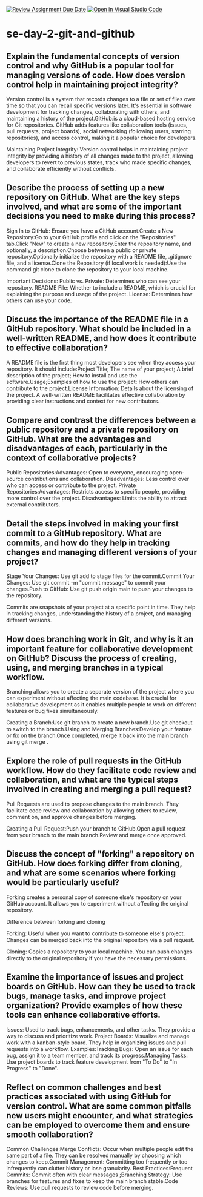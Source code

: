 [![Review Assignment Due Date](https://classroom.github.com/assets/deadline-readme-button-22041afd0340ce965d47ae6ef1cefeee28c7c493a6346c4f15d667ab976d596c.svg)](https://classroom.github.com/a/8wgCKhpZ)
[![Open in Visual Studio Code](https://classroom.github.com/assets/open-in-vscode-2e0aaae1b6195c2367325f4f02e2d04e9abb55f0b24a779b69b11b9e10269abc.svg)](https://classroom.github.com/online_ide?assignment_repo_id=15650847&assignment_repo_type=AssignmentRepo)
# se-day-2-git-and-github
## Explain the fundamental concepts of version control and why GitHub is a popular tool for managing versions of code. How does version control help in maintaining project integrity?

Version control is a system that records changes to a file or set of files over time so that you can recall specific versions later. It's essential in software development for tracking changes, collaborating with others, and maintaining a history of the project.GitHub:is a cloud-based hosting service for Git repositories. GitHub adds features like collaboration tools (issues, pull requests, project boards), social networking (following users, starring repositories), and access control, making it a popular choice for developers.

Maintaining Project Integrity: Version control helps in maintaining project integrity by providing a history of all changes made to the project, allowing developers to revert to previous states, track who made specific changes, and collaborate efficiently without conflicts.

## Describe the process of setting up a new repository on GitHub. What are the key steps involved, and what are some of the important decisions you need to make during this process?

Sign In to GitHub: Ensure you have a GitHub account.Create a New Repository:Go to your GitHub profile and click on the "Repositories" tab.Click "New" to create a new repository.Enter the repository name, and optionally, a description.Choose between a public or private repository.Optionally initialize the repository with a README file, .gitignore file, and a license.Clone the Repository (if local work is needed):Use the command git clone <repository-url> to clone the repository to your local machine.

Important Decisions:
Public vs. Private: Determines who can see your repository.
README File: Whether to include a README, which is crucial for explaining the purpose and usage of the project.
License: Determines how others can use your code.

## Discuss the importance of the README file in a GitHub repository. What should be included in a well-written README, and how does it contribute to effective collaboration?

A README file is the first thing most developers see when they access your repository. It should include:Project Title; The name of your project; A brief description of the project; How to install and use the software.Usage;Examples of how to use the project: How others can contribute to the project.License Information: Details about the licensing of the project.
A well-written README facilitates effective collaboration by providing clear instructions and context for new contributors.

## Compare and contrast the differences between a public repository and a private repository on GitHub. What are the advantages and disadvantages of each, particularly in the context of collaborative projects?

Public Repositories:Advantages: Open to everyone, encouraging open-source contributions and collaboration.
Disadvantages: Less control over who can access or contribute to the project.
Private Repositories:Advantages: Restricts access to specific people, providing more control over the project.
Disadvantages: Limits the ability to attract external contributors.

## Detail the steps involved in making your first commit to a GitHub repository. What are commits, and how do they help in tracking changes and managing different versions of your project?

Stage Your Changes: Use git add <file> to stage files for the commit.Commit Your Changes: Use git commit -m "commit message" to commit your changes.Push to GitHub: Use git push origin main to push your changes to the repository.

Commits are snapshots of your project at a specific point in time. They help in tracking changes, understanding the history of a project, and managing different versions.

## How does branching work in Git, and why is it an important feature for collaborative development on GitHub? Discuss the process of creating, using, and merging branches in a typical workflow.

Branching allows you to create a separate version of the project where you can experiment without affecting the main codebase. It is crucial for collaborative development as it enables multiple people to work on different features or bug fixes simultaneously.

Creating a Branch:Use git branch <branch-name> to create a new branch.Use git checkout <branch-name> to switch to the branch.Using and Merging Branches:Develop your feature or fix on the branch.Once completed, merge it back into the main branch using git merge <branch-name>.

## Explore the role of pull requests in the GitHub workflow. How do they facilitate code review and collaboration, and what are the typical steps involved in creating and merging a pull request?

Pull Requests are used to propose changes to the main branch. They facilitate code review and collaboration by allowing others to review, comment on, and approve changes before merging.

Creating a Pull Request:Push your branch to GitHub.Open a pull request from your branch to the main branch.Review and merge once approved.

## Discuss the concept of "forking" a repository on GitHub. How does forking differ from cloning, and what are some scenarios where forking would be particularly useful?

Forking creates a personal copy of someone else's repository on your GitHub account. It allows you to experiment without affecting the original repository.

Difference between forking and cloning 

Forking: Useful when you want to contribute to someone else's project. Changes can be merged back into the original repository via a pull request.

Cloning: Copies a repository to your local machine. You can push changes directly to the original repository if you have the necessary permissions.

## Examine the importance of issues and project boards on GitHub. How can they be used to track bugs, manage tasks, and improve project organization? Provide examples of how these tools can enhance collaborative efforts.

Issues: Used to track bugs, enhancements, and other tasks. They provide a way to discuss and prioritize work.
Project Boards: Visualize and manage work with a kanban-style board. They help in organizing issues and pull requests into a workflow.
Examples:Tracking Bugs: Open an issue for each bug, assign it to a team member, and track its progress.Managing Tasks: Use project boards to track feature development from "To Do" to "In Progress" to "Done".

## Reflect on common challenges and best practices associated with using GitHub for version control. What are some common pitfalls new users might encounter, and what strategies can be employed to overcome them and ensure smooth collaboration?

Common Challenges:Merge Conflicts: Occur when multiple people edit the same part of a file. They can be resolved manually by choosing which changes to keep.Commit Management: Committing too frequently or too infrequently can clutter history or lose granularity.
Best Practices:Frequent Commits: Commit often with clear messages ;Branching Strategy: Use branches for features and fixes to keep the main branch stable.Code Reviews: Use pull requests to review code before merging.
